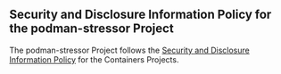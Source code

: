 ## Security and Disclosure Information Policy for the podman-stressor Project

The podman-stressor Project follows the [Security and Disclosure Information Policy](https://github.com/containers/common/blob/master/SECURITY.md) for the Containers Projects.

